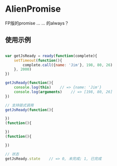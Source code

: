 # AlienPromise
FP版的promise ... ... 的always？

## 使用示例
```javascript

var getJsReady = ready(function(complete){
    setTimeout(function(){
        complete.call({name: 'Jim'}, 198, 80, 26)
    }, 2000)
})

getJsReady(function(){
    console.log(this)    // => {name: 'Jim'}
    console.log(arguments)    // => [198, 80, 26]
})

// 支持链式调用
getJsReady(function(){

})
(function(){

})
(function(){

})

// 状态
getJsReady.state    // => 0, 未完成; 1, 已完成

```